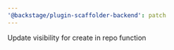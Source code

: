 ```yaml
---
'@backstage/plugin-scaffolder-backend': patch
---
```


Update visibility for create in repo function
